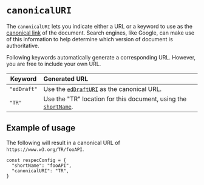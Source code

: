 # `canonicalURI`

The `canonicalURI` lets you indicate either a URL or a keyword to use as the [canonical link](https://en.wikipedia.org/wiki/Canonical_link_element) of the document. Search engines, like Google, can make use of this information to help determine which version of document is authoritative.

Following keywords automatically generate a corresponding URL. However, you are free to include your own URL.

| Keyword | Generated URL |
| -- | :-- |
| `"edDraft"` | Use the [`edDraftURI`](edDraftURI) as the canonical URL. |
| `"TR"` | Use the "TR" location for this document, using the [`shortName`](shortName). |

## Example of usage
The following will result in a canonical URL of `https://www.w3.org/TR/fooAPI`.

```JS
const respecConfig = {
  "shortName": "fooAPI",
  "canonicalURI": "TR",
}
```
